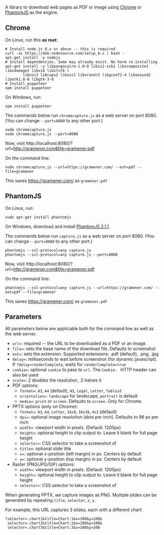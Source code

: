 A library to download web pages as PDF or image using
[Chrome](https://github.com/GoogleChrome/puppeteer/) or
[PhantomJS](http://phantomjs.org/) as the engine.

## Chrome

On Linux, run this **as root**:

    # Install node.js 8.x or above -- this is required
    curl -sL https://deb.nodesource.com/setup_8.x | bash -
    apt-get install -y nodejs
    # Install dependencies. Some may already exist. No harm re-installing
    apt-get install -y libpangocairo-1.0-0 libx11-xcb1 libxcomposite1 libxdamage1 libxi6 libxtst6 \
            libnss3 libcups2 libxss1 libxrandr2 libgconf2-4 libasound2 libatk1.0-0 libgtk-3-0
    # Install puppeteer
    npm install puppeteer

On Windows, run:

    npm install puppeteer

The commands below run `chromecapture.js` as a web server on port 8080. (You can
change `--port=8080` to any other port.)

    node chromecapture.js
    node chromecapture.js --port=8080

Now, visit http://localhost:8080/?url=http://gramener.com&file=gramener.pdf

On the command line:

    node chromecapture.js --url=https://gramener.com/ --ext=pdf --file=gramener

This saves <https://gramener.com/> as `gramener.pdf`

## PhantomJS

On Linux, run:

    sudo apt-get install phantomjs

On Windows, download and install [PhantomJS 2.1.1](https://bitbucket.org/ariya/phantomjs/downloads/).

The commands below run `capture.js` as a web server on port 8080. (You can change
`--port=8080` to any other port.)

    phantomjs --ssl-protocol=any capture.js
    phantomjs --ssl-protocol=any capture.js --port=8080

Now, visit http://localhost:8080/?url=http://gramener.com&file=gramener.pdf

On the command line:

    phantomjs --ssl-protocol=any capture.js --url=https://gramener.com/ --ext=pdf --file=gramener

This saves <https://gramener.com/> as `gramener.pdf`

## Parameters

All parameters below are applicable both for the command line as well as the
web server.

- `url=`: required -- the URL to be downloaded as a PDF or an image.
- `file=`: sets the base name of the download file. Defaults to screenshot
- `ext=`: sets the extension. Supported extensions: .pdf (default), .png, .jpg
- `delay=`: milliseconds to wait before screenshot (for dynamic javascript).
  If `?delay=renderComplete`, waits for `renderComplete=true`
- `cookie=`: optional `cookie` to pass to `url`. The `Cookie: ` HTTP header can also be used
- `scale=`: 2 doubles the resolution, .5 halves it
- PDF options:
    - `format=`: `A3`, `A4` (default), `A5`, `Legal`, `Letter`, `Tabloid`
    - `orientation=`: `landscape` for landscape, `portrait` is default
    - `media=`: `print` or `screen`. Defaults to `screen`. Only for Chrome.
- PPTX options (only on Chrome):
    - `format=`: `A3`, `A4`, `Letter`, `16x9`, `16x10`, `4x3` (default)
    - `dpi=`: optional image resolution (dots per inch). Defaults to 96 px per inch
    - `width=`: viewport width in pixels. (Default: 1200px)
    - `height=`: optional height to clip output to. Leave it blank for full page height
    - `selector=`: CSS selector to take a screenshot of
    - `title=`: optional slide title
    - `x=`: optional x-position (left margin) in px. Centers by default
    - `y=`: optional y-position (top margin) in px. Centers by default
- Raster (PNG/JPG/GIF) options:
    - `width=`: viewport width in pixels. (Default: 1200px)
    - `height=`: optional height to clip output to. Leave it blank for full page height
    - `selector=`: CSS selector to take a screenshot of

When generating PPTX, we capture images as PNG. Multiple slides can be generated
by repeating `title`, `selector`, `x`, `y`.

For example, this URL captures 3 slides, each with a different chart:

    ?selector=.chart1&title=Chart:1&x=100&y=100&
     selector=.chart2&title=Chart:2&x=200&y=100&
     selector=.chart3&title=Chart:3&x=100&y=200
